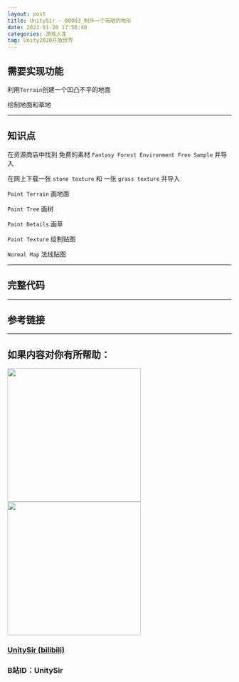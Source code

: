 ```yaml
---
layout: post
title: UnitySir - 00003_制作一个简陋的地形
date: 2021-01-28 17:56:40
categories: 游戏人生
tag: Unity2020开放世界
---
```






## 需要实现功能

利用`Terrain`创建一个凹凸不平的地面

绘制地面和草地



---



## 知识点

在资源商店中找到 免费的素材 `Fantasy Forest Environment Free Sample` 并导入

在网上下载一张 `stone texture` 和 一张 `grass texture` 并导入



`Paint Terrain`  画地面

`Paint Tree` 画树

`Paint Details` 画草

`Paint Texture` 绘制贴图

`Normal Map` 法线贴图



---



## 完整代码



---



## 参考链接





---



## 如果内容对你有所帮助：
<div><img src="https://pic4.zhimg.com/v2-87fbc8ee6ab3fd92f423d414d039b627_b.jpeg" width="300px"/>
<img src="https://pic2.zhimg.com/v2-b8ab4acf7899b2ced11287cdbd8279b5_b.jpeg" width="300px"/></div>

### [UnitySir (bilibili)](https://space.bilibili.com/308511666)
### B站ID：UnitySir